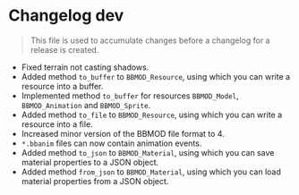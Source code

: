 # Changelog dev
> This file is used to accumulate changes before a changelog for a release is
> created.

* Fixed terrain not casting shadows.
* Added method `to_buffer` to `BBMOD_Resource`, using which you can write a resource into a buffer.
* Implemented method `to_buffer` for resources `BBMOD_Model`, `BBMOD_Animation` and `BBMOD_Sprite`.
* Added method `to_file` to `BBMOD_Resource`, using which you can write a resource into a file.
* Increased minor version of the BBMOD file format to 4.
* `*.bbanim` files can now contain animation events.
* Added method `to_json` to `BBMOD_Material`, using which you can save material properties to a JSON object.
* Added method `from_json` to `BBMOD_Material`, using which you can load material properties from a JSON object.
